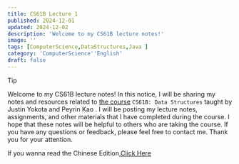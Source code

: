 ```yaml
---
title: CS61B Lecture 1
published: 2024-12-01
updated: 2024-12-02
description: 'Welcome to my CS61B lecture notes!'
image: ''
tags: [ComputerScience,DataStructures,Java ]
category: 'ComputerScience''English'
draft: false 
---
```

>[!TIP]
>
>Welcome to my CS61B lecture notes!
>In this notice, I will be sharing my notes and resources related to [the course](https://sp24.datastructur.es/) `CS61B: Data Structures` taught by Justin Yokota and Peyrin Kao . 
>I will be posting my lecture notes, assignments, and other materials that I have completed during the course. I hope that these notes will be helpful to others who are taking the course. If you have any questions or feedback, please feel free to contact me. Thank you for your attention.
>
>If you wanna read the Chinese Edition,[Click Here](#)